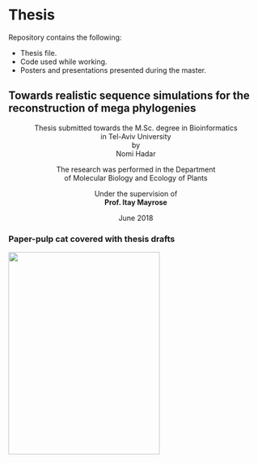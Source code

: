 # Thesis
Repository contains the following:
- Thesis file.
- Code used while working.  
- Posters and presentations presented during the master.


<p align="center">
<h2>Towards realistic sequence simulations for the reconstruction of mega phylogenies<br/></h2>
</p>

<p align="center">
 Thesis submitted towards the M.Sc. degree in Bioinformatics<br/>
 in Tel-Aviv University<br/>
 by<br/>
 Nomi Hadar<br/>
</p>

<p align="center">
 The research was performed in the Department<br/>
 of Molecular Biology and Ecology of Plants<br/>
</p>

<p align="center">
 Under the supervision of<br/>
 <strong>Prof. Itay Mayrose</strong><br/>
</p>

<p align="center">
 June 2018<br/>
</p>


### Paper-pulp cat covered with thesis drafts 

<p align="left">
  <img width="299" height="400" src="IMG_20180704_092941_1.jpg">
</p>



